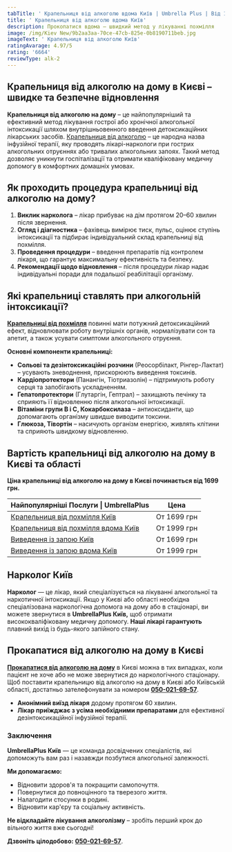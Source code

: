 ```yaml
---
tabTitle: ' Крапельниця від алкоголю вдома Київ | Umbrella Plus | Від 1699 грн'
title: ' Крапельниця від алкоголю вдома Київ'
description: Прокопатися вдома – швидкий метод у лікуванні похмілля
image: /img/Kiev New/9b2aa3aa-70ce-47cb-825e-0b8190711beb.jpg
imageText: ' Крапельниця від алкоголю Київ'
ratingAvarage: 4.97/5
rating: '6664'
reviewType: alk-2
---
```


## Крапельниця від алкоголю на дому в Києві – швидке та безпечне відновлення

**Крапельниця від алкоголю на дому** – це найпопулярніший та ефективний метод лікування гострої або хронічної алкогольної інтоксикації шляхом внутрішньовенного введення детоксикаційних лікарських засобів. [Крапельниця від алкоголю](https://umbrella-plus.com.ua/uk/kiev/kapelnica_ot_alkogola_kiev/) – це народна назва інфузійної терапії, яку проводять лікарі-наркологи при гострих алкогольних отруєннях або тривалих алкогольних запоях. Такий метод дозволяє уникнути госпіталізації та отримати кваліфіковану медичну допомогу в комфортних домашніх умовах.

## Як проходить процедура крапельниці від алкоголю на дому?

1. **Виклик нарколога** – лікар прибуває на дім протягом 20–60 хвилин після звернення.
2. **Огляд і діагностика** – фахівець вимірює тиск, пульс, оцінює ступінь інтоксикації та підбирає індивідуальний склад крапельниці від похмілля.
3. **Проведення процедури** – введення препаратів під контролем лікаря, що гарантує максимальну ефективність та безпеку.
4. **Рекомендації щодо відновлення** – після процедури лікар надає індивідуальні поради для подальшої реабілітації організму.

## Які крапельниці ставлять при алкогольній інтоксикації?

**[Крапельниці від похмілля](https://umbrella-plus.com.ua/uk/kiev/kapelnica_ot_alkogola_kiev/)** повинні мати потужний детоксикаційний ефект, відновлювати роботу внутрішніх органів, нормалізувати сон та апетит, а також усувати симптоми алкогольного отруєння.

**Основні компоненти крапельниці:**

* **Сольові та дезінтоксикаційні розчини** (Реосорбілакт, Рінгер-Лактат) – усувають зневоднення, прискорюють виведення токсинів.
* **Кардіопротектори** (Панангін, Тіотриазолін) – підтримують роботу серця та запобігають ускладненням.
* **Гепатопротектори** (Глутаргін, Гептрал) – захищають печінку та сприяють її відновленню після алкогольної інтоксикації.
* **Вітаміни групи B і C, Кокарбоксилаза** – антиоксиданти, що допомагають організму швидше виводити токсини.
* **Глюкоза, Тівортін** – насичують організм енергією, живлять клітини та сприяють швидкому відновленню.

## Вартість крапельниці від алкоголю на дому в Києві та області

**Ціна крапельниці від алкоголю на дому в Києві починається від 1699 грн.**

| Найпопулярніші Послуги \| UmbrellaPlus                                                                         | Цена        |
| -------------------------------------------------------------------------------------------------------------- | ----------- |
| [Крапельниця від похмілля Київ](https://umbrella-plus.com.ua/uk/kiev/kapelnica_ot_alkogola_kiev/)              | От 1699 грн |
| [Крапельниця від похмілля вдома Київ](https://umbrella-plus.com.ua/uk/kiev/kapelnica_ot_alkogola_na_dom_kiev/) | От 1999 грн |
| [Виведення із запою Київ](https://umbrella-plus.com.ua/uk/kiev/vivod-iz-zapoia-kiev-ua/)                       | От 1699 грн |
| [Виведення із запою вдома Київ](https://umbrella-plus.com.ua/uk/kiev/vivod-iz-zapoia-na-domy-kiev-ua/)         | От 1999 грн |

## Нарколог Київ

**Нарколог** — це лікар, який спеціалізується на лікуванні алкогольної та наркотичної інтоксикації. Якщо у Києві або області необхідна спеціалізована наркологічна допомога на дому або в стаціонарі, ви можете звернутися в **UmbrellaPlus Київ,** щоб отримати висококваліфіковану медичну допомогу. **Наші лікарі гарантують** плавний вихід із будь-якого запійного стану.

## Прокапатися від алкоголю на дому в Києві

**[Прокапатися від алкоголю на дому](https://umbrella-plus.com.ua/uk/kiev/vivod-iz-zapoia-na-domy-kiev-ua/)** в Києві можна в тих випадках, коли пацієнт не хоче або не може звернутися до наркологічного стаціонару. Щоб поставити крапельницю від алкоголю на дому в Києві або Київській області, достатньо зателефонувати за номером **[050-021-69-57](tel:0500216957)**.

* **Анонімний виїзд лікаря** додому протягом 60 хвилин.
* **Лікар приїжджає з усіма необхідними препаратами** для ефективної дезінтоксикаційної інфузійної терапії.

### Заключення

**UmbrellaPlus Київ** — це команда досвідчених спеціалістів, які допоможуть вам раз і назавжди позбутися алкогольної залежності.

**Ми допомагаємо:**

* Відновити здоров'я та покращити самопочуття.
* Повернутися до повноцінного та тверезого життя.
* Налагодити стосунки в родині.
* Відновити кар'єру та соціальну активність.

**Не відкладайте лікування алкоголізму** – зробіть перший крок до вільного життя вже сьогодні!

**Дзвоніть цілодобово:** **[050-021-69-57](tel:0500216957)**.
